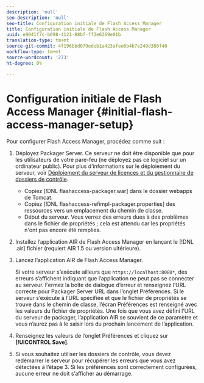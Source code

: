 ```yaml
---
description: 'null'
seo-description: 'null'
seo-title: Configuration initiale de Flash Access Manager
title: Configuration initiale de Flash Access Manager
uuid: e9041f7c-b098-4121-88bf-ff3e6369e01b
translation-type: tm+mt
source-git-commit: 4f196bbd079edeb1a423afee6b4b7e249d380f40
workflow-type: tm+mt
source-wordcount: '273'
ht-degree: 0%

---
```



# Configuration initiale de Flash Access Manager {#initial-flash-access-manager-setup}

Pour configurer Flash Access Manager, procédez comme suit :

1. Déployez Packager Server. Ce serveur ne doit être disponible que pour les utilisateurs de votre pare-feu (ne déployez pas ce logiciel sur un ordinateur public). Pour plus d’informations sur le déploiement du serveur, voir [Déploiement du serveur de licences et du gestionnaire de dossiers de contrôle](../../aaxs-reference-implementations/deploying-license-server-and-wfp/deploying-license-server-wfp-overview.md).

   * Copiez [!DNL flashaccess-packager.war] dans le dossier webapps de Tomcat.
   * Copiez [!DNL flashaccess-refimpl-packager.properties] des ressources vers un emplacement du chemin de classe.
   * Début du serveur. Vous verrez des erreurs dues à des problèmes dans le fichier de propriétés ; cela est attendu car les propriétés n&#39;ont pas encore été remplies.

1. Installez l’application AIR de Flash Access Manager en lançant le [!DNL .air] fichier (requiert AIR 1.5 ou version ultérieure).
1. Lancez l’application AIR de Flash Access Manager.

   Si votre serveur s’exécute ailleurs que `https://localhost:8080*`, des erreurs s’affichent indiquant que l’application ne peut pas se connecter au serveur. Fermez la boîte de dialogue d’erreur et renseignez l’URL correcte pour Packager Server URL dans l’onglet Préférences. Si le serveur s’exécute à l’URL spécifiée et que le fichier de propriétés se trouve dans le chemin de classe, l’écran Préférences est renseigné avec les valeurs du fichier de propriétés. Une fois que vous avez défini l’URL du serveur de packager, l’application AIR se souvient de ce paramètre et vous n’aurez pas à le saisir lors du prochain lancement de l’application.
1. Renseignez les valeurs de l’onglet Préférences et cliquez sur **[!UICONTROL Save]**.
1. Si vous souhaitez utiliser les dossiers de contrôle, vous devez redémarrer le serveur pour récupérer les erreurs que vous avez détectées à l’étape 3. Si les préférences sont correctement configurées, aucune erreur ne doit s’afficher au démarrage.

